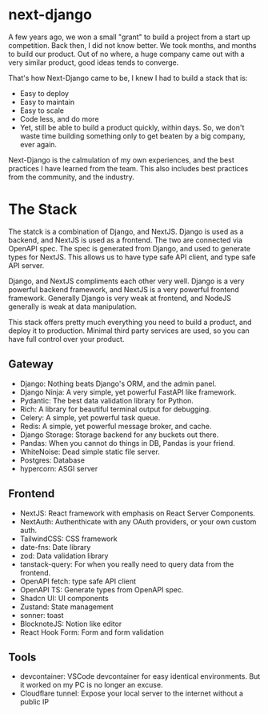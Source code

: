 # next-django
A few years ago, we won a small "grant" to build a project from a start up competition. Back then, I did not know better. We took months, and months to build our product. Out of no where, a huge company came out with a very similar product, good ideas tends to converge.

That's how Next-Django came to be, I knew I had to build a stack that is:
- Easy to deploy
- Easy to maintain
- Easy to scale
- Code less, and do more
- Yet, still be able to build a product quickly, within days.
So, we don't waste time building something only to get beaten by a big company, ever again.

Next-Django is the calmulation of my own experiences, and the best practices I have learned from the team. This also includes best practices from the community, and the industry.

# The Stack
The statck is a combination of Django, and NextJS. Django is used as a backend, and NextJS is used as a frontend. The two are connected via OpenAPI spec. The spec is generated from Django, and used to generate types for NextJS. This allows us to have type safe API client, and type safe API server.

Django, and NextJS compliments each other very well. Django is a very powerful backend framework, and NextJS is a very powerful frontend framework. Generally Django is very weak at frontend, and NodeJS generally is weak at data manipulation.

This stack offers pretty much everything you need to build a product, and deploy it to production. Minimal third party services are used, so you can have full control over your product.
## Gateway
- Django: Nothing beats Django's ORM, and the admin panel.
- Django Ninja: A very simple, yet powerful FastAPI like framework.
- Pydantic: The best data validation library for Python.
- Rich: A library for beautiful terminal output for debugging.
- Celery: A simple, yet powerful task queue.
- Redis: A simple, yet powerful message broker, and cache.
- Django Storage: Storage backend for any buckets out there.
- Pandas: When you cannot do things in DB, Pandas is your friend.
- WhiteNoise: Dead simple static file server.
- Postgres: Database
- hypercorn: ASGI server
## Frontend
- NextJS: React framework with emphasis on React Server Components.
- NextAuth: Authenthicate with any OAuth providers, or your own custom auth.
- TailwindCSS: CSS framework
- date-fns: Date library
- zod: Data validation library
- tanstack-query: For when you really need to query data from the frontend.
- OpenAPI fetch: type safe API client
- OpenAPI TS: Generate types from OpenAPI spec.
- Shadcn UI: UI components
- Zustand: State management
- sonner: toast
- BlocknoteJS: Notion like editor
- React Hook Form: Form and form validation
## Tools
- devcontainer: VSCode devcontainer for easy identical environments. But it worked on my PC is no longer an excuse.
- Cloudflare tunnel: Expose your local server to the internet without a public IP
